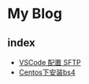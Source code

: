 # My Blog

## index

- [VSCode 配置 SFTP](./config-sftp-for-VSCode/VScode配置sftp.html)
- [Centos下安装bs4](./config-sftp-for-bs4ForCentos.html)
